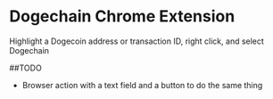 Dogechain Chrome Extension
==========================

Highlight a Dogecoin address or transaction ID, right click, and select Dogechain

##TODO

* Browser action with a text field and a button to do the same thing